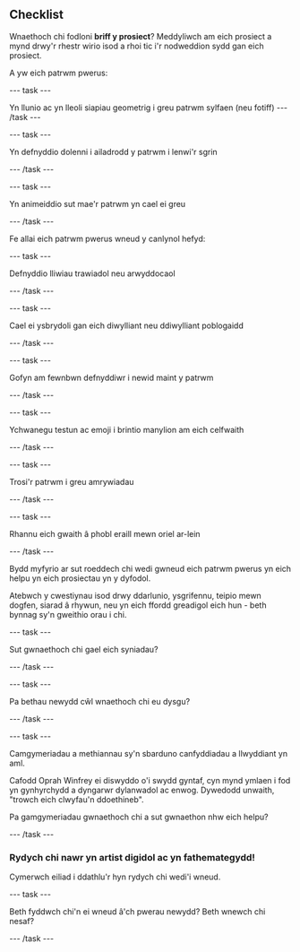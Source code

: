 ## Checklist

Wnaethoch chi fodloni **briff y prosiect**? Meddyliwch am eich prosiect a mynd drwy'r rhestr wirio isod a rhoi tic i'r nodweddion sydd gan eich prosiect.

A yw eich patrwm pwerus:

--- task ---

Yn llunio ac yn lleoli siapiau geometrig i greu patrwm sylfaen (neu fotiff) --- /task ---

--- task ---

Yn defnyddio dolenni i ailadrodd y patrwm i lenwi'r sgrin

--- /task ---

--- task ---

Yn animeiddio sut mae'r patrwm yn cael ei greu

--- /task ---

Fe allai eich patrwm pwerus wneud y canlynol hefyd:

--- task ---

Defnyddio lliwiau trawiadol neu arwyddocaol

--- /task ---

--- task ---

Cael ei ysbrydoli gan eich diwylliant neu ddiwylliant poblogaidd

--- /task ---

--- task ---

Gofyn am fewnbwn defnyddiwr i newid maint y patrwm

--- /task ---

--- task ---

Ychwanegu testun ac emoji i brintio manylion am eich celfwaith

--- /task ---

--- task ---

Trosi'r patrwm i greu amrywiadau

--- /task ---


--- task ---

Rhannu eich gwaith â phobl eraill mewn oriel ar-lein

--- /task ---


Bydd myfyrio ar sut roeddech chi wedi gwneud eich patrwm pwerus yn eich helpu yn eich prosiectau yn y dyfodol.

Atebwch y cwestiynau isod drwy ddarlunio, ysgrifennu, teipio mewn dogfen, siarad â rhywun, neu yn eich ffordd greadigol eich hun - beth bynnag sy'n gweithio orau i chi.

--- task ---

Sut gwnaethoch chi gael eich syniadau?

--- /task ---

--- task ---

Pa bethau newydd cŵl wnaethoch chi eu dysgu?

--- /task ---

--- task ---

Camgymeriadau a methiannau sy'n sbarduno canfyddiadau a llwyddiant yn aml.

Cafodd Oprah Winfrey ei diswyddo o'i swydd gyntaf, cyn mynd ymlaen i fod yn gynhyrchydd a dyngarwr dylanwadol ac enwog. Dywedodd unwaith, "trowch eich clwyfau'n ddoethineb".

Pa gamgymeriadau gwnaethoch chi a sut gwnaethon nhw eich helpu?

--- /task ---

### Rydych chi nawr yn artist digidol ac yn fathemategydd!

Cymerwch eiliad i ddathlu'r hyn rydych chi wedi'i wneud.

--- task ---

Beth fyddwch chi'n ei wneud â'ch pwerau newydd? Beth wnewch chi nesaf?

--- /task ---

